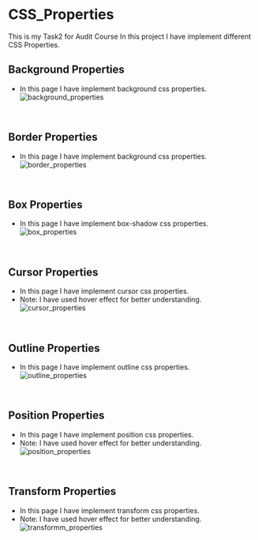 # CSS_Properties
This is my Task2 for Audit Course
In this project I have implement different CSS Properties.

## Background Properties
* In this page I have implement background css properties.
![background_properties](https://user-images.githubusercontent.com/88594369/130026669-2bcca7ed-5492-4a29-a37f-485b524bebe3.PNG)

<br>

## Border Properties
* In this page I have implement background css properties.
![border_properties](https://user-images.githubusercontent.com/88594369/130026986-14831c5b-ae44-4eca-be6e-110095e98c62.PNG)

<br>

## Box Properties
* In this page I have implement box-shadow css properties.
![box_properties](https://user-images.githubusercontent.com/88594369/130027218-613fc378-2156-4f69-a83e-bf878fe8997e.PNG)   

<br>

## Cursor Properties
* In this page I have implement cursor css properties.
* Note: I have used hover effect for better understanding.
![cursor_properties](https://user-images.githubusercontent.com/88594369/130027421-63200420-67b6-493c-ba75-5a57439f42f2.PNG)

<br>

## Outline Properties
* In this page I have implement outline css properties.
![outline_properties](https://user-images.githubusercontent.com/88594369/130027480-414aa712-4f5b-420d-83fe-f082f995fc04.PNG)

<br>

## Position Properties
* In this page I have implement position css properties.
* Note: I have used hover effect for better understanding.
![position_properties](https://user-images.githubusercontent.com/88594369/130027559-cabff504-e265-4524-b969-44852018b3a3.PNG)

<br>

## Transform Properties
* In this page I have implement transform css properties.
* Note: I have used hover effect for better understanding.
![transformm_properties](https://user-images.githubusercontent.com/88594369/130027742-cf964095-90b7-45e5-8ae5-2e262687521a.PNG)






